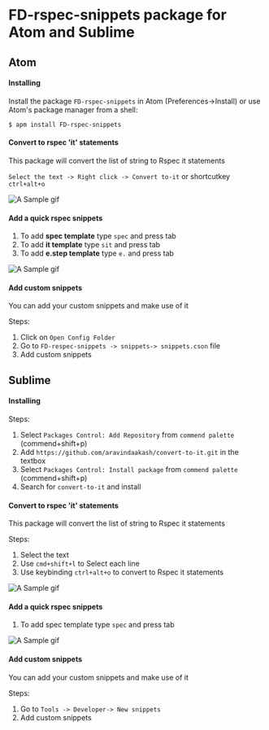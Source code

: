 # FD-rspec-snippets package for Atom and Sublime

## Atom

#### Installing
  Install the package ```FD-rspec-snippets``` in Atom (Preferences->Install) or use Atom's package manager from a shell:  
  ```
  $ apm install FD-rspec-snippets
  ```

#### Convert to rspec 'it' statements
  This package will convert the list of string to Rspec it statements

  `Select the text -> Right click -> Convert to-it`
          or
  shortcutkey `ctrl+alt+o`

![A Sample gif](https://media.giphy.com/media/LOhbCpRocZhTM0R6fY/giphy.gif)


#### Add a quick rspec snippets

  1. To add **spec template** type `spec` and press tab
  2. To add **it template** type `sit` and press tab
  3. To add **e.step template** type `e.` and press tab

![A Sample gif](https://media.giphy.com/media/ekAYJHMkNMmJQk3QNL/giphy.gif)


#### Add custom snippets

  You can add your custom snippets and make use of it

  Steps:
   1. Click on `Open Config Folder`
   2. Go to `FD-respec-snippets -> snippets-> snippets.cson` file
   3. Add custom snippets


## Sublime

#### Installing
  Steps:
  1. Select `Packages Control: Add Repository` from `commend palette` (commend+shift+p)
  2. Add `https://github.com/aravindaakash/convert-to-it.git` in the textbox
  3. Select `Packages Control: Install package` from `commend palette` (commend+shift+p)
  4. Search for `convert-to-it` and install

#### Convert to rspec 'it' statements
 This package will convert the list of string to Rspec it statements

 Steps:
  1. Select the text 
  2. Use `cmd+shift+l` to Select each line
  3. Use keybinding `ctrl+alt+o` to convert to Rspec it statements

![A Sample gif](https://media.giphy.com/media/WU6Xv33VrTywkfr0mz/giphy.gif)


#### Add a quick rspec snippets

 1. To add spec template type `spec` and press tab

![A Sample gif](https://media.giphy.com/media/Ig3kYcAOvy5JTN3vly/giphy.gif)


#### Add custom snippets

 You can add your custom snippets and make use of it

 Steps:
  1. Go to `Tools -> Developer-> New snippets`
  3. Add custom snippets
